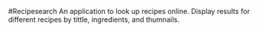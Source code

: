 #Recipesearch
An application to look up recipes online. Display results for different recipes by tittle, ingredients, and thumnails.